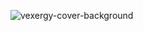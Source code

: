 ![vexergy-cover-background](https://github.com/user-attachments/assets/ca0650ef-b657-4d47-b40b-5cec3db0ed5d)
